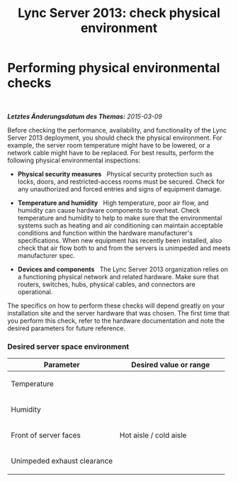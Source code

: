 ﻿---
title: 'Lync Server 2013: check physical environment'
TOCTitle: Performing physical environmental checks
ms:assetid: 153aee5e-3adf-4dbf-bf41-53e4fba51fb0
ms:mtpsurl: https://technet.microsoft.com/de-de/library/Dn720558(v=OCS.15)
ms:contentKeyID: 62227384
ms.date: 05/19/2016
mtps_version: v=OCS.15
ms.translationtype: HT
---

# Performing physical environmental checks

 

_**Letztes Änderungsdatum des Themas:** 2015-03-09_

Before checking the performance, availability, and functionality of the Lync Server 2013 deployment, you should check the physical environment. For example, the server room temperature might have to be lowered, or a network cable might have to be replaced. For best results, perform the following physical environmental inspections:

  - **Physical security measures**   Physical security protection such as locks, doors, and restricted-access rooms must be secured. Check for any unauthorized and forced entries and signs of equipment damage.

  - **Temperature and humidity**   High temperature, poor air flow, and humidity can cause hardware components to overheat. Check temperature and humidity to help to make sure that the environmental systems such as heating and air conditioning can maintain acceptable conditions and function within the hardware manufacturer's specifications. When new equipment has recently been installed, also check that air flow both to and from the servers is unimpeded and meets manufacturer spec.

  - **Devices and components**   The Lync Server 2013 organization relies on a functioning physical network and related hardware. Make sure that routers, switches, hubs, physical cables, and connectors are operational.

The specifics on how to perform these checks will depend greatly on your installation site and the server hardware that was chosen. The first time that you perform this check, refer to the hardware documentation and note the desired parameters for future reference.

### Desired server space environment

<table>
<colgroup>
<col style="width: 50%" />
<col style="width: 50%" />
</colgroup>
<thead>
<tr class="header">
<th>Parameter</th>
<th>Desired value or range</th>
</tr>
</thead>
<tbody>
<tr class="odd">
<td><p>Temperature</p></td>
<td><p></p></td>
</tr>
<tr class="even">
<td><p>Humidity</p></td>
<td><p></p></td>
</tr>
<tr class="odd">
<td><p>Front of server faces</p></td>
<td><p>Hot aisle / cold aisle</p></td>
</tr>
<tr class="even">
<td><p>Unimpeded exhaust clearance</p></td>
<td><p></p></td>
</tr>
</tbody>
</table>

